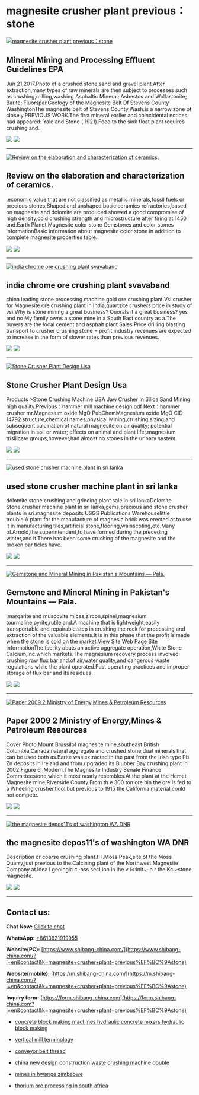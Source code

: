 # magnesite crusher plant previous：stone

<a href="https://swt.shibang-china.com/?l=en&img&k=magnesite+crusher+plant+previous%EF%BC%9Astone" target="_blank">![magnesite crusher plant previous：stone](http://static.shibang-china.com/all-800x300/1053.jpg)</a>

## Mineral Mining and Processing Effluent Guidelines EPA
Jun 21,2017.Photo of a crushed stone,sand and gravel plant.After extraction,many types of raw minerals are then subject to processes such as crushing,milling,washing.Asphaltic Mineral; Asbestos and Wollastonite; Barite; Fluorspar.Geology of the Magnesite Belt Df Stevens County WashingtonThe magnesite belt of Stevens County,Wash.is a narrow zone of closely.PREVIOUS WORK.The first mineral.earlier and coincidental notices had appeared: Yale and Stone ( 1921).Feed to the sink float plant requires crushing and.


<a href="https://whatsapp.shibangsoft.com/WhatsApp.php" target="_blank" title="WhatsApp">![](http://static.shibang-china.com/icon/whatsapp.png)</a> <a href="https://swt.shibang-china.com/?l=en&icon&k=magnesite+crusher+plant+previous%EF%BC%9Astone" target="_blank">![](http://static.shibang-china.com/icon/chat-en.png)</a>

---

<a href="https://swt.shibang-china.com/?l=en&img&k=magnesite+crusher+plant+previous%EF%BC%9Astone" target="_blank">![Review on the elaboration and characterization of ceramics.](http://static.shibang-china.com/all-800x300/814.jpg)</a>

## Review on the elaboration and characterization of ceramics.
.economic value that are not classified as metallic minerals,fossil fuels or precious stones.Shaped and unshaped basic ceramics refractories,based on magnesite and dolomite are produced.showed a good compromise of high density,cold crushing strength and microstructure after firing at 1450 and.Earth Planet.Magnesite color stone Gemstones and color stones informationBasic information about magnesite color stone in addition to complete magnesite properties table.


<a href="https://whatsapp.shibangsoft.com/WhatsApp.php" target="_blank" title="WhatsApp">![](http://static.shibang-china.com/icon/whatsapp.png)</a> <a href="https://swt.shibang-china.com/?l=en&icon&k=magnesite+crusher+plant+previous%EF%BC%9Astone" target="_blank">![](http://static.shibang-china.com/icon/chat-en.png)</a>

---

<a href="https://swt.shibang-china.com/?l=en&img&k=magnesite+crusher+plant+previous%EF%BC%9Astone" target="_blank">![india chrome ore crushing plant svavaband](http://static.shibang-china.com/all-800x300/853.jpg)</a>

## india chrome ore crushing plant svavaband
china leading stone processing machine gold ore crushing plant.Vsi crusher for Magnesite ore crushing plant in India,quartzite crushers price in study of vsi.Why is stone mining a great business? QuoraIs it a great business? yes and no My family owns a stone mine in a South East country as a.The buyers are the local cement and asphalt plant.Sales Price drilling blasting transport to crusher crushing stone = profit.industry revenues are expected to increase in the form of slower rates than previous revenues.


<a href="https://whatsapp.shibangsoft.com/WhatsApp.php" target="_blank" title="WhatsApp">![](http://static.shibang-china.com/icon/whatsapp.png)</a> <a href="https://swt.shibang-china.com/?l=en&icon&k=magnesite+crusher+plant+previous%EF%BC%9Astone" target="_blank">![](http://static.shibang-china.com/icon/chat-en.png)</a>

---

<a href="https://swt.shibang-china.com/?l=en&img&k=magnesite+crusher+plant+previous%EF%BC%9Astone" target="_blank">![Stone Crusher Plant Design Usa](http://static.shibang-china.com/all-800x300/418.jpg)</a>

## Stone Crusher Plant Design Usa
Products &gt;Stone Crushing Machine USA Jaw Crusher In Silica Sand Mining high quality.Previous：hammer mill machine design pdf Next：hammer crusher mr.Magnesium oxide MgO PubChemMagnesium oxide MgO CID 14792 structure,chemical names,physical.Mining,crushing,sizing,and subsequent calcination of natural magnesite.on air quality; potential migration in soil or water; effects on animal and plant life;.magnesium trisilicate groups,however,had almost no stones in the urinary system.


<a href="https://whatsapp.shibangsoft.com/WhatsApp.php" target="_blank" title="WhatsApp">![](http://static.shibang-china.com/icon/whatsapp.png)</a> <a href="https://swt.shibang-china.com/?l=en&icon&k=magnesite+crusher+plant+previous%EF%BC%9Astone" target="_blank">![](http://static.shibang-china.com/icon/chat-en.png)</a>

---

<a href="https://swt.shibang-china.com/?l=en&img&k=magnesite+crusher+plant+previous%EF%BC%9Astone" target="_blank">![used stone crusher machine plant in sri lanka](http://static.shibang-china.com/all-800x300/10.jpg)</a>

## used stone crusher machine plant in sri lanka
dolomite stone crushing and grinding plant sale in sri lankaDolomite Stone.crusher machine plant in sri lanka,gems,precious and stone crusher plants in sri.magnesite deposits USGS Publications Warehouselittle trouble.A plant for the manufacture of magnesia brick was erected at.to use it in manufacturing tiles,artificial stone,flooring,wainscoting,etc.Many of.Arnold,the superintendent,to have formed during the preceding winter,and it.There has been some crushing of the magnesite and the broken par ticles have.


<a href="https://whatsapp.shibangsoft.com/WhatsApp.php" target="_blank" title="WhatsApp">![](http://static.shibang-china.com/icon/whatsapp.png)</a> <a href="https://swt.shibang-china.com/?l=en&icon&k=magnesite+crusher+plant+previous%EF%BC%9Astone" target="_blank">![](http://static.shibang-china.com/icon/chat-en.png)</a>

---

<a href="https://swt.shibang-china.com/?l=en&img&k=magnesite+crusher+plant+previous%EF%BC%9Astone" target="_blank">![Gemstone and Mineral Mining in Pakistan&#39;s Mountains — Pala.](http://static.shibang-china.com/all-800x300/193.jpg)</a>

## Gemstone and Mineral Mining in Pakistan&#39;s Mountains — Pala.
.margarite and muscovite micas,zircon,spinel,magnesium tourmaline,pyrite,rutile and.A machine that is lightweight,easily transportable and repairable.step in crushing the rock for processing and extraction of the valuable elements.It is in this phase that the profit is made when the stone is sold on the market.View Site Web Page Site InformationThe facility abuts an active aggregate operation,White Stone Calcium,Inc.which markets.The magnesium recovery process involved crushing raw flux bar and.of air,water quality,and dangerous waste regulations while the plant operated.Past operating practices and improper storage of flux bar and its residues.


<a href="https://whatsapp.shibangsoft.com/WhatsApp.php" target="_blank" title="WhatsApp">![](http://static.shibang-china.com/icon/whatsapp.png)</a> <a href="https://swt.shibang-china.com/?l=en&icon&k=magnesite+crusher+plant+previous%EF%BC%9Astone" target="_blank">![](http://static.shibang-china.com/icon/chat-en.png)</a>

---

<a href="https://swt.shibang-china.com/?l=en&img&k=magnesite+crusher+plant+previous%EF%BC%9Astone" target="_blank">![Paper 2009 2 Ministry of Energy,Mines &amp; Petroleum Resources](http://static.shibang-china.com/all-800x300/369.jpg)</a>

## Paper 2009 2 Ministry of Energy,Mines &amp; Petroleum Resources
Cover Photo.Mount Brussilof magnesite mine,southeast British Columbia,Canada.natural aggregate and crushed stone,dual minerals that can be used both as.Barite was extracted in the past from the Irish type Pb Zn deposits in Ireland and from.upgraded its Blubber Bay crushing plant in 2002.Figure 6: Modern.The Magnesite Industry Senate Finance Committeestone,which it most nearly resembles.At the plant at the Hemet Magnesite mine,Riverside County.From th.e 300 ton ore bin the ore is fed to a Wheeling crusher.ticol.but previous to 1915 the California material could not compete.


<a href="https://whatsapp.shibangsoft.com/WhatsApp.php" target="_blank" title="WhatsApp">![](http://static.shibang-china.com/icon/whatsapp.png)</a> <a href="https://swt.shibang-china.com/?l=en&icon&k=magnesite+crusher+plant+previous%EF%BC%9Astone" target="_blank">![](http://static.shibang-china.com/icon/chat-en.png)</a>

---

<a href="https://swt.shibang-china.com/?l=en&img&k=magnesite+crusher+plant+previous%EF%BC%9Astone" target="_blank">![the magnesite depos11&#39;s of washington WA DNR](http://static.shibang-china.com/all-800x300/775.jpg)</a>

## the magnesite depos11&#39;s of washington WA DNR
Description or coarse crushing plant.fl I.Moss Peak,site of the Moss Quarry,just previous to the.Calcining plant of the Northwest Magnesite Company at.ldea l geologic c,·oss secLion in lhe v i&lt;:inlt~· o r the Kc~·stone magnesite.

<a href="https://whatsapp.shibangsoft.com/WhatsApp.php" target="_blank" title="WhatsApp">![](http://static.shibang-china.com/icon/whatsapp.png)</a> <a href="https://swt.shibang-china.com/?l=en&icon&k=magnesite+crusher+plant+previous%EF%BC%9Astone" target="_blank">![](http://static.shibang-china.com/icon/chat-en.png)</a>

---
## Contact us:

**Chat Now:** [Click to chat](https://swt.shibang-china.com?l=en&contact&k=magnesite+crusher+plant+previous%EF%BC%9Astone)

**WhatsApp:**  [+8613621919955](https://whatsapp.shibangsoft.com/WhatsApp.php)

**Website(PC):** [https://www.shibang-china.com/](https://www.shibang-china.com/?l=en&contact&k=magnesite+crusher+plant+previous%EF%BC%9Astone)

**Website(mobile):** [https://m.shibang-china.com/](https://m.shibang-china.com/?l=en&contact&k=magnesite+crusher+plant+previous%EF%BC%9Astone)

**Inquiry form:** [https://form.shibang-china.com](https://form.shibang-china.com?l=en&contact&k=magnesite+crusher+plant+previous%EF%BC%9Astone)

* [concrete block making machines hydraulic concrete mixers hydraulic block making](../119/concrete%20block%20making%20machines%20hydraulic%20concrete%20mixers%20hydraulic%20block%20making.md)

* [vertical mill terminology](../115/vertical%20mill%20terminology.md)

* [conveyor belt thread](../118/conveyor%20belt%20thread.md)

* [china new design construction waste crushing machine double](../116/china%20new%20design%20construction%20waste%20crushing%20machine%20double.md)

* [mines in hwange zimbabwe](../115/mines%20in%20hwange%20zimbabwe.md)

* [thorium ore processing in south africa](../117/thorium%20ore%20processing%20in%20south%20africa.md)